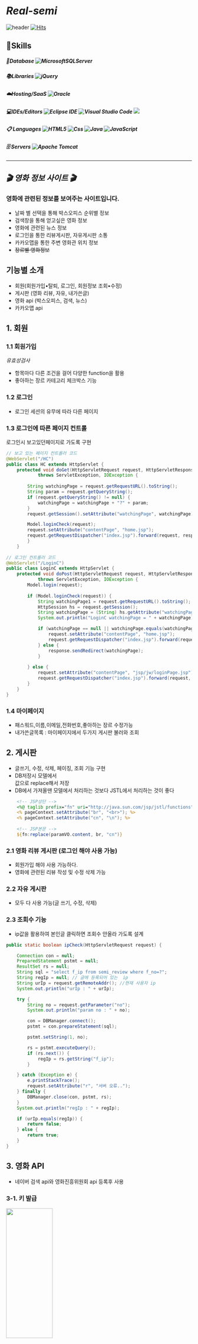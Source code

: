 # *Real-semi*


![header](https://capsule-render.vercel.app/api?type=waving&color=auto&height=300&section=header&text=Real-semi/MovieInfoSite)
[![Hits](https://hits.seeyoufarm.com/api/count/incr/badge.svg?url=https%3A%2F%2Fgithub.com%2Fbarkong%2FReal-semi%2Fhit-counter&count_bg=%2374806B&title_bg=%231C3E88&icon=&icon_color=%23E7E7E7&title=hits&edge_flat=false)](https://hits.seeyoufarm.com)

## 💪Skills

##### 💾Database ![MicrosoftSQLServer](https://img.shields.io/badge/Microsoft%20SQL%20Sever-CC2927?style=for-the-badge&logo=microsoft%20sql%20server&logoColor=white)
##### 📚Libraries ![jQuery](https://img.shields.io/badge/jquery-%230769AD.svg?style=for-the-badge&logo=jquery&logoColor=white)
##### ☁️Hosting/SaaS ![Oracle](https://img.shields.io/badge/Oracle-F80000?style=for-the-badge&logo=oracle&logoColor=white)
##### 💻IDEs/Editors ![Eclipse IDE](https://img.shields.io/badge/Eclipse%20IDE-2C2255.svg?&style=for-the-badge&logo=Eclipse%20IDE&logoColor=white) ![Visual Studio Code](https://img.shields.io/badge/Visual%20Studio%20Code-007ACC.svg?&style=for-the-badge&logo=Visual%20Studio%20Code&logoColor=white) <img src="https://img.shields.io/badge/Sourcetree-0052CC?style=for-the-badge&logo=Sourcetree&logoColor=white">
##### 📋 Languages ![HTML5](https://img.shields.io/badge/html5-%23E34F26.svg?style=for-the-badge&logo=html5&logoColor=white) ![Css](https://img.shields.io/badge/css-1572B6?style=for-the-badge&logo=css3&logoColor=white) ![Java](https://img.shields.io/badge/java-%23ED8B00.svg?style=for-the-badge&logo=java&logoColor=white) ![JavaScript](https://img.shields.io/badge/javascript-%23323330.svg?style=for-the-badge&logo=javascript&logoColor=%23F7DF1E) 
##### 🗄️ Servers ![Apache Tomcat](https://img.shields.io/badge/apache%20tomcat-%23F8DC75.svg?style=for-the-badge&logo=apache-tomcat&logoColor=black)


* * *



*🎬 영화 정보 사이트 🎬*
-------------
### 영화에 관련된 정보를 보여주는 사이트입니다. 
- 날짜 별 선택을 통해 박스오피스 순위별 정보
- 검색창을 통해 얻고싶은 영화 정보 
- 영화에 관련된 뉴스 정보
- 로그인을 통한 리뷰게시판, 자유게시판 소통
- 카카오맵을 통한 주변 영화관 위치 정보
- ~~장르별 영화정보~~ <br>

## 기능별 소개
* 회원(회원가입•탈퇴, 로그인, 회원정보 조회•수정)
* 게시판 (영화 리뷰, 자유, 내가쓴글)
* 영화 api (박스오피스, 검색, 뉴스)
* 카카오맵 api 

## 1. 회원

### 1.1 회원가입
*유효성검사*
- 항목마다 다른 조건을 걸어 다양한 function을 활용
- 좋아하는 장르 카테고리 체크박스 기능

### 1.2 로그인
- 로그인 세션의 유무에 따라 다른 페이지

### 1.3 로그인에 따른 페이지 컨트롤
로그인시 보고있던페이지로 가도록 구현
```java
// 보고 있는 페이지 컨트롤러 코드
@WebServlet("/HC")
public class HC extends HttpServlet {
	protected void doGet(HttpServletRequest request, HttpServletResponse response)
			throws ServletException, IOException {
		
		String watchingPage = request.getRequestURL().toString();
		String param = request.getQueryString();
		if (request.getQueryString() != null) {
			watchingPage = watchingPage + "?" + param;
		}
		request.getSession().setAttribute("watchingPage", watchingPage);

		Model.loginCheck(request);
		request.setAttribute("contentPage", "home.jsp");
		request.getRequestDispatcher("index.jsp").forward(request, response);
		}
	}
		
// 로그인 컨트롤러 코드
@WebServlet("/LoginC")
public class LoginC extends HttpServlet {
	protected void doPost(HttpServletRequest request, HttpServletResponse response)
			throws ServletException, IOException {
		Model.login(request);
		
		if (Model.loginCheck(request)) {
			String watchingPage1 = request.getRequestURL().toString();
			HttpSession hs = request.getSession();
			String watchingPage = (String) hs.getAttribute("watchingPage");
			System.out.println("LoginC watchingPage = " + watchingPage);

			if (watchingPage == null || watchingPage.equals(watchingPage1)) {
				request.setAttribute("contentPage", "home.jsp");
				request.getRequestDispatcher("index.jsp").forward(request, response);
			} else {
				response.sendRedirect(watchingPage);
			}
			
		} else {
			request.setAttribute("contentPage", "jsp/jw/loginPage.jsp");
			request.getRequestDispatcher("index.jsp").forward(request, response);
		}
	}
}	
```

### 1.4 마이페이지
- 패스워드,이름,이메일,전화번호,좋아하는 장르 수정가능
- 내가쓴글목록 : 마이페이지에서 두가지 게시판 불러와 조회

## 2. 게시판 
- 글쓰기, 수정, 삭제, 페이징, 조회 기능 구현
- DB저장시 모델에서 <br>값으로 replace해서 저장
- DB에서 가져올땐 모델에서 처리하는 것보다 JSTL에서 처리하는 것이 좋다

```jsp
	<!-- JSP상단 --> 
	<%@ taglib prefix="fn" uri="http://java.sun.com/jsp/jstl/functions"%>
	<% pageContext.setAttribute("br", "<br>"); %>
	<% pageContext.setAttribute("cn", "\n"); %>
	
	<!-- JSP본문 -->
	${fn:replace(paramVO.content, br, "cn")}
```


### 2.1 영화 리뷰 게시판 (로그인 해야 사용 가능)
- 회원가입 해야 사용 가능하다.
- 영화에 관련된 리뷰 작성 및 수정 삭제 가능



### 2.2 자유 게시판
- 모두 다 사용 가능(글 쓰기, 수정, 삭제)

### 2.3 조회수 기능
- ip값을 활용하여 본인글 클릭하면 조회수 안올라 가도록 설계

```java
public static boolean ipCheck(HttpServletRequest request) {

	Connection con = null;
	PreparedStatement pstmt = null;
	ResultSet rs = null;
	String sql = "select f_ip from semi_review where f_no=?";
	String regIp = null; // 글에 등록되어 있는  ip
	String urIp = request.getRemoteAddr(); //현재 사용자 ip
	System.out.println("urIp : " + urIp);

	try {
		String no = request.getParameter("no");
		System.out.println("param no : " + no);

		con = DBManager.connect();
		pstmt = con.prepareStatement(sql);

		pstmt.setString(1, no);

		rs = pstmt.executeQuery();
		if (rs.next()) {
			regIp = rs.getString("f_ip");
		}

	} catch (Exception e) {
		e.printStackTrace();
		request.setAttribute("r", "서버 오류..");
	} finally {
		DBManager.close(con, pstmt, rs);
	}
	System.out.println("regIp : " + regIp);

	if (urIp.equals(regIp)) {
		return false;
	} else {
		return true;
	}
}
```

## 3. 영화 API
- 네이버 검색 api와 영화진흥위원회 api 등록후 사용

### 3-1. 키 발급
 <img src="https://user-images.githubusercontent.com/96048975/205032655-196075dc-e665-4533-90e1-c24dd7ad2b3c.PNG" width="50%" height="30%">
 <img src="https://user-images.githubusercontent.com/96048975/205032662-ede4bfd7-df4b-42f2-bf39-59fdec471fc5.PNG" width="50%" height="30%">
 <img src="https://user-images.githubusercontent.com/96048975/205032668-dd734fe2-3889-4db4-a314-e807ce73bd7e.PNG" width="50%" height="30%">

### 3-2. API 사용
Jquery, Java를 사용해 값을 받아왔다


일부 예시
```jsp
<%
String str = request.getParameter("title");
System.out.println(str);

str = URLEncoder.encode(str, "utf-8");
System.out.println(str);

String url = "https://openapi.naver.com/v1/search/movie.json";
url += "?query=" + str;
url += "&display=1";

System.out.println(url);

URL u = new URL(url);
HttpURLConnection huc = (HttpsURLConnection) u.openConnection();

huc.addRequestProperty("X-Naver-Client-Id", "_dGZX3vm4d9iUQCSPrmu");
huc.addRequestProperty("X-Naver-Client-Secret", "CPXPizei_I");

InputStream is = huc.getInputStream();
InputStreamReader isr = new InputStreamReader(is, "utf-8");
System.out.println(is);

JSONParser jp = new JSONParser();

JSONObject naverData = (JSONObject) jp.parse(isr);
System.out.println(naverData.get("items"));

JSONArray items = (JSONArray) naverData.get("items");
JSONObject item = (JSONObject) items.get(0);
String img = (String) item.get("image");
String director = (String) item.get("director");
director = director.replace("|", "");
String actor = (String) item.get("actor");
actor = actor.replace("|", ",");
String link = (String) item.get("link") + "";
String pubDate = (String) item.get("pubDate");
String subtitle = (String) item.get("subtitle");

JSONObject joo = new JSONObject();
joo.put("img", img);
joo.put("link", link);
joo.put("director", director);
joo.put("actor", actor);
joo.put("pubDate", pubDate);
joo.put("subtitle", subtitle);

response.setContentType("application/json");
response.setCharacterEncoding("utf-8");
out.print(joo.toJSONString());
```
``` js
   $.ajax({
                url: "jsp/dw/getMovie.jsp", // 클라이언트가 HTTP 요청을 보낼 서버의 URL 주소
                async: false,
                data: { title: movieList[i].movieNm }, // HTTP 요청과 함께 서버로 보낼 데이터
                method: "GET", // HTTP 요청 메소드(GET, POST 등)
                dataType: "json", // 서버에서 보내줄 데이터의 타입
              })
```

## 4. 카카오맵 api

- 키워드로 장소검색하고 목록으로 표출하기 (키워드에 영화 넣고 현위치에서 지도가 생성되게 하였다)


```js
let lat;
	let lon;
	if (navigator.geolocation) {
		navigator.geolocation.getCurrentPosition(function(position) {
			lat = position.coords.latitude;
			lon = position.coords.longitude;
		}
    
var markers = [];

		var mapContainer = document.getElementById('map'), 
		
		mapOption = {
			center : new kakao.maps.LatLng(lat, lon), // 지도의 중심좌표
			level : 1
		};
```


추가설명은 하단의 info.txt 참고<br>
* * *


## DB 구조

### *semi_account*
* * *
COLUM_NAME|DATA_TYPE|NULLABLE|PKEY|
---|---|---|---|
A_ID|VARCHAR2(30 BYTE)|NO|Y|
A_PASSWORD|VARCHAR2(20 BYTE)|NO|N|
A_NAME|VARCHAR2(100 BYTE)|NO|N|
A_BIRTH|DATE|YES|N|
A_GENDER|VARCHAR2(10 BYTE)|NO|N|
A_EMAIL|VARCHAR2(30 BYTE)|NO|N|
A_PHONE|VARCHAR2(20 BYTE)|NO|N|
A_INTEREST|VARCHAR2(200 BYTE)|NO|N|

### *semi_review*
* * *
COLUM_NAME|DATA_TYPE|NULLABLE|PKEY|
---|---|---|---|
R_NO|NUMBER(3,0)|NO|Y|
R_ID|VARCHAR2(30 BYTE)|NO|N|
R_MOVIE|VARCHAR2(50 CHAR)|NO|N|
R_TITLE|VARCHAR2(200 CHAR)|NO|N|
R_DETAIL|VARCHAR2(1000 CHAR)|NO|N|
R_IMG|VARCHAR2(500 CHAR)|YES|N|
R_DATE|DATE|NO|N|
R_COUNT|NUMBER(5,0)|YES|N|
R_IP|VARCHAR2(25 BYTE)|YES|N|

### *semi_free*
* * *
COLUM_NAME|DATA_TYPE|NULLABLE|PKEY|
---|---|---|---|
F_NO|NUMBER(8,0)|NO|Y|
F_ID|VARCHAR2(30 BYTE)|NO|N|
F_TITLE|VARCHAR2(200 CHAR)|NO|N|
F_DETAIL|VARCHAR2(1000 CHAR)|NO|N|
F_IMG|VARCHAR2(500 CHAR)|YES|N|
F_DATE|DATE|NO|N|
F_COUNT|NUMBER(5,0)|YES|N|
F_IP|VARCHAR2(25 BYTE)|YES|N|


## TEAM 
* * *
팀원|이메일|Task|
---|---|---|
김태형|`trainst37@gmail.com`|팀관리•문서•PageTrans•게시판•내가쓴글•글DB|
이동우|`leedongwoo564@gmail.com`|주변영화관 찾기•박스오피스 정보•영화뉴스정보•영화검색•전체css•readme|
김수현|`kimsouhyne@gmail.com`|주변영화관 찾기•박스오피스 정보•영화뉴스 정보•영화검색•전체css•git|
송준우|`thdwnsdn98@gmail.com`|로그인•회원가입•마이페이지•회원관리DB•css(게시판포함)•ppt|

### *참조파일*
* info(Real-semi).txt : [Click](https://github.com/barkong/Real-semi/files/10139628/infoReal-semi.txt)<br>
* PPT(Real-semi) [Click](https://github.com/barkong/Real-semi/files/10139644/Real-semi.pdf)
)
